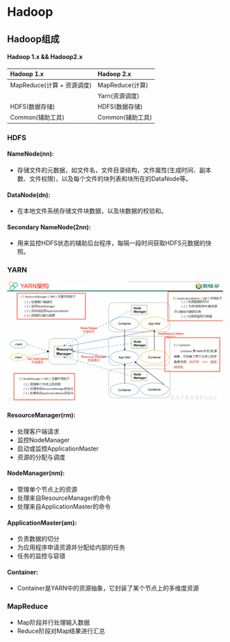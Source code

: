 # Hadoop

## Hadoop组成
#### Hadoop 1.x && Hadoop2.x

|  Hadoop 1.x   | Hadoop 2.x  |
|  :---------  | :--------  |
| MapReduce(计算 + 资源调度)  | MapReduce(计算) |
|       | Yarn(资源调度) |
|  HDFS(数据存储)  | HDFS(数据存储) |
|  Common(辅助工具)  | Common(辅助工具) |


### HDFS
#### NameNode(nn): 
- 存储文件的元数据，如文件名，文件目录结构，文件属性(生成时间、副本数、文件权限)，以及每个文件的块列表和块所在的DataNode等。
#### DataNode(dn): 
- 在本地文件系统存储文件块数据，以及块数据的校验和。
#### Secondary NameNode(2nn): 
- 用来监控HDFS状态的辅助后台程序，每隔一段时间获取HDFS元数据的快照。

### YARN
![avatar](../../resources/picture/yarn架构图.png)
#### ResourceManager(rm):
- 处理客户端请求
- 监控NodeManager
- 启动或监控ApplicationMaster
- 资源的分配与调度

#### NodeManager(nm):
- 管理单个节点上的资源
- 处理来自ResourceManager的命令
- 处理来自ApplicationMaster的命令

#### ApplicationMaster(am):
- 负责数据的切分
- 为应用程序申请资源并分配给内部的任务
- 任务的监控与容错

#### Container:
- Container是YARN中的资源抽象，它封装了某个节点上的多维度资源

### MapReduce
- Map阶段并行处理输入数据
- Reduce阶段对Map结果进行汇总

